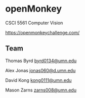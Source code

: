 # openMonkey
CSCI 5561 
Computer Vision

https://openmonkeychallenge.com/

## Team
Thomas Byrd byrd0134@umn.edu

Alex Jonas jonas060@d.umn.edu

David Kong kong0111@umn.edu

Mason Zarns zarns008@umn.edu
